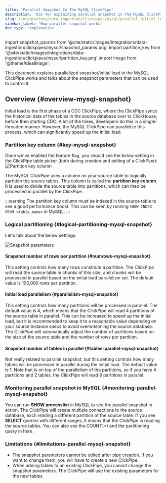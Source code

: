 ```yaml
---
title: 'Parallel Snapshot In The MySQL ClickPipe'
description: 'Doc for explaining parallel snapshot in the MySQL ClickPipe'
slug: /integrations/data-ingestion/clickpipes/mysql/parallel_initial_load
sidebar_label: 'How parallel snapshot works'
doc_type: 'explanation'
---
```


import snapshot_params from '@site/static/images/integrations/data-ingestion/clickpipes/mysql/snapshot_params.png'
import partition_key from '@site/static/images/integrations/data-ingestion/clickpipes/mysql/partition_key.png'
import Image from '@theme/IdealImage';

This document explains parallelized snapshot/initial load in the MySQL ClickPipe works and talks about the snapshot parameters that can be used to control it.

## Overview {#overview-mysql-snapshot}

Initial load is the first phase of a CDC ClickPipe, where the ClickPipe syncs the historical data of the tables in the source database over to ClickHouse, before then starting CDC. A lot of the times, developers do this in a single-threaded manner.
However, the MySQL ClickPipe can parallelize this process, which can significantly speed up the initial load.

### Partition key column {#key-mysql-snapshot}

Once we've enabled the feature flag, you should see the below setting in the ClickPipe table picker (both during creation and editing of a ClickPipe):
<Image img={partition_key} alt="Partition key column" size="md"/>

The MySQL ClickPipe uses a column on your source table to logically partition the source tables. This column is called the **partition key column**. It is used to divide the source table into partitions, which can then be processed in parallel by the ClickPipe.

:::warning
The partition key column must be indexed in the source table to see a good performance boost. This can be seen by running `SHOW INDEX FROM <table_name>` in MySQL.
:::

### Logical partitioning {#logical-partitioning-mysql-snapshot}

Let's talk about the below settings:

<Image img={snapshot_params} alt="Snapshot parameters" size="md"/>

#### Snapshot number of rows per partition {#numrows-mysql-snapshot}
This setting controls how many rows constitute a partition. The ClickPipe will read the source table in chunks of this size, and chunks will be processed in parallel based on the initial load parallelism set. The default value is 100,000 rows per partition.

#### Initial load parallelism {#parallelism-mysql-snapshot}
This setting controls how many partitions will be processed in parallel. The default value is 4, which means that the ClickPipe will read 4 partitions of the source table in parallel. This can be increased to speed up the initial load, but it is recommended to keep it to a reasonable value depending on your source instance specs to avoid overwhelming the source database. The ClickPipe will automatically adjust the number of partitions based on the size of the source table and the number of rows per partition.

#### Snapshot number of tables in parallel {#tables-parallel-mysql-snapshot}
Not really related to parallel snapshot, but this setting controls how many tables will be processed in parallel during the initial load. The default value is 1. Note that is on top of the parallelism of the partitions, so if you have 4 partitions and 2 tables, the ClickPipe will read 8 partitions in parallel.

### Monitoring parallel snapshot in MySQL {#monitoring-parallel-mysql-snapshot}
You can run **SHOW processlist** in MySQL to see the parallel snapshot in action. The ClickPipe will create multiple connections to the source database, each reading a different partition of the source table. If you see **SELECT** queries with different ranges, it means that the ClickPipe is reading the source tables. You can also see the COUNT(*) and the partitioning query in here.

### Limitations {#limitations-parallel-mysql-snapshot}
- The snapshot parameters cannot be edited after pipe creation. If you want to change them, you will have to create a new ClickPipe.
- When adding tables to an existing ClickPipe, you cannot change the snapshot parameters. The ClickPipe will use the existing parameters for the new tables.
